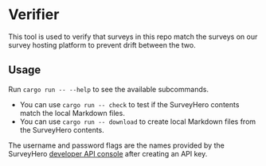 # Verifier

This tool is used to verify that surveys in this repo match the surveys on our survey hosting platform to prevent drift between the two.

## Usage
Run `cargo run -- --help` to see the available subcommands.

- You can use `cargo run -- check` to test if the SurveyHero contents match the local Markdown files.
- You can use `cargo run -- download` to create local Markdown files from the SurveyHero contents.

The username and password flags are the names provided by the SurveyHero [developer API console](https://www.surveyhero.com/user/account/api) after creating an API key.
